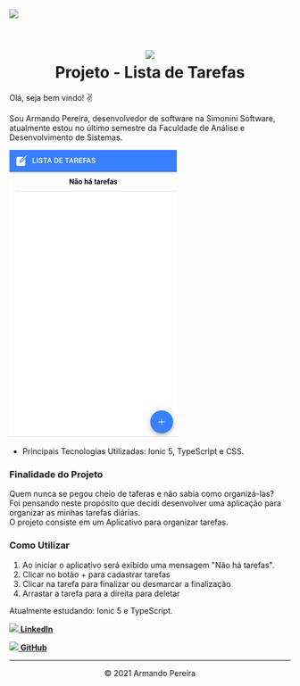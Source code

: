 <!-- CAPA OU LOGO -->
<h1>
<img src="https://ik.imagekit.io/mnbr5uwksus/ADSoftware/banner-ads_HKJ-B9hUel.jpg">
</h1>

<!-- DESCRIÇÃO -->
<center><h1>
<img rel="icon" src="https://ik.imagekit.io/mnbr5uwksus/Icons/icon_1GAtanMp0.png" type="image/gif"><br>
Projeto - Lista de Tarefas
</h1></center>

<p>Olá, seja bem vindo! ✌</p>

<p>Sou Armando Pereira, desenvolvedor de software na Simonini Software, atualmente estou no último semestre da Faculdade de Análise e Desenvolvimento de Sistemas.<br></p>

<!-- GIF -->
<img rel="icon" src="/src/assets/telas/animationTelas.gif" type="image/gif"><br>

<ul>
  <li>Principais Tecnologias Utilizadas: Ionic 5, TypeScript e CSS.<br></li>
</ul>

<!-- FINALIDADE DO PROJETO -->
<h3>Finalidade do Projeto </h3>
<p>
Quem nunca se pegou cheio de taferas e não sabia como organizá-las?<br>
Foi pensando neste propósito que decidi desenvolver uma aplicação para organizar as minhas tarefas diárias.<br>
O projeto consiste em um Aplicativo para organizar tarefas.
</p>

<!-- COMO UTILIZAR -->
<h3>Como Utilizar </h3>

<ol>
<li>Ao iniciar o aplicativo será exibido uma mensagem "Não há tarefas".</li>
<li>Clicar no botão + para cadastrar tarefas</li>
<li>Clicar na tarefa para finalizar ou desmarcar a finalização</li>
<li>Arrastar a tarefa para a direita para deletar</li>
</ol>

<!-- ESTUDO ATUAL -->
<p>Atualmente estudando: Ionic 5 e TypeScript.</p>

<!-- LinkedIn -->
<a href="www.linkedin.com/in/armando-víctor-pereira-2021"><img rel="icon" src="https://ik.imagekit.io/mnbr5uwksus/Icons/linkedin-16_HxYEL0Hyz.png" type="image/gif"> <b>LinkedIn</b></a>

<!-- GitHub -->
<a aling="center" href="https://github.com/Apvictor"><img rel="icon" src="https://ik.imagekit.io/mnbr5uwksus/Icons/github-azul-16_9qp9n_vdj.png" type="image/gif"> <b>GitHub</b></a>

<hr>
<center>&copy 2021 Armando Pereira </center>
